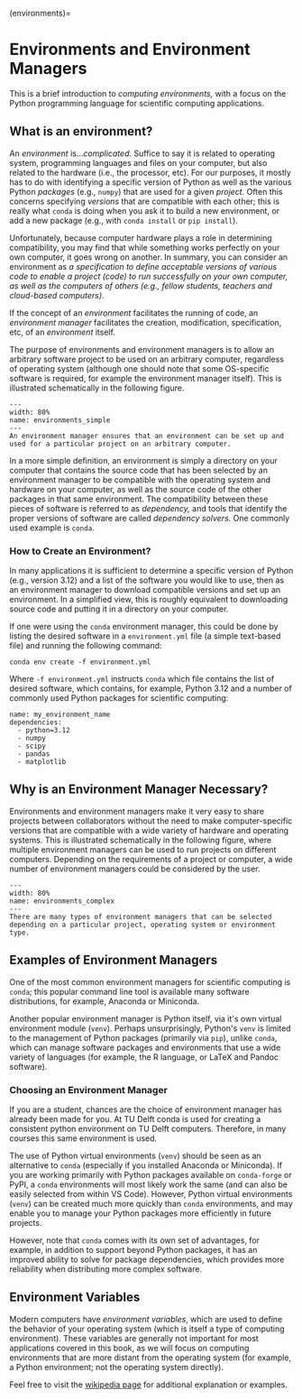 (environments)=
# Environments and Environment Managers

This is a brief introduction to _computing environments,_ with a focus on the Python programming language for scientific computing applications.

## What is an environment?

An _environment_ is..._complicated._ Suffice to say it is related to operating system, programming languages and files on your computer, but also related to the hardware (i.e., the processor, etc). For our purposes, it mostly has to do with identifying a specific version of Python as well as the various Python _packages_ (e.g., `numpy`) that are used for a given _project._ Often this concerns specifying _versions_ that are compatible with each other; this is really what `conda` is doing when you ask it to build a new environment, or add a new package (e.g., with `conda install` or `pip install`).

Unfortunately, because computer hardware plays a role in determining compatibility, you may find that while something works perfectly on your own computer, it goes wrong on another. In summary, you can consider an environment as _a specification to define acceptable versions of various code to enable a project (code) to run successfully on your own computer, as well as the computers of others (e.g., fellow students, teachers and cloud-based computers)._

If the concept of an _environment_ facilitates the running of code, an _environment manager_ facilitates the creation, modification, specification, etc, of an _environment_ itself.

The purpose of environments and environment managers is to allow an arbitrary software project to be used on an arbitrary computer, regardless of operating system (although one should note that some OS-specific software is required, for example the environment manager itself). This is illustrated schematically in the following figure.

```{figure} https://files.mude.citg.tudelft.nl/simple.svg
---
width: 80%
name: environments_simple
---
An environment manager ensures that an environment can be set up and used for a particular project on an arbitrary computer. 
```

In a more simple definition, an environment is simply a directory on your computer that contains the source code that has been selected by an environment manager to be compatible with the operating system and hardware on your computer, as well as the source code of the other packages in that same environment. The compatibility between these pieces of software is referred to as _dependency,_ and tools that identify the proper versions of software are called _dependency solvers._ One commonly used example is `conda`.

### How to Create an Environment?

In many applications it is sufficient to determine a specific version of Python (e.g., version 3.12) and a list of the software you would like to use, then as an environment manager to download compatible versions and set up an environment. In a simplified view, this is roughly equivalent to downloading source code and putting it in a directory on your computer.

If one were using the `conda` environment manager, this could be done by listing the desired software in a `environment.yml` file (a simple text-based file) and running the following command:

```
conda env create -f environment.yml
```

Where `-f environment.yml` instructs `conda` which file contains the list of desired software, which contains, for example, Python 3.12 and a number of commonly used Python packages for scientific computing:
```
name: my_environment_name
dependencies:
  - python=3.12
  - numpy
  - scipy
  - pandas
  - matplotlib
```

## Why is an Environment Manager Necessary?

Environments and environment managers make it very easy to share projects between collaborators without the need to make computer-specific versions that are compatible with a wide variety of hardware and operating systems. This is illustrated schematically in the following figure, where multiple environment managers can be used to run projects on different computers. Depending on the requirements of a project or computer, a wide number of environment managers could be considered by the user.

```{figure} https://files.mude.citg.tudelft.nl/complex.svg
---
width: 80%
name: environments_complex
---
There are many types of environment managers that can be selected depending on a particular project, operating system or environment type.
```

## Examples of Environment Managers

One of the most common environment managers for scientific computing is `conda`; this popular command line tool is available many software distributions, for example, Anaconda or Miniconda.

Another popular environment manager is Python itself, via it's own virtual environment module (`venv`). Perhaps unsurprisingly, Python's `venv` is limited to the management of Python packages (primarily via `pip`), unlike `conda`, which can manage software packages and environments that use a wide variety of languages (for example, the R language, or LaTeX and Pandoc software).

### Choosing an Environment Manager

If you are a student, chances are the choice of environment manager has already been made for you. At TU Delft conda is used for creating a consistent python environment on TU Delft computers. Therefore, in many courses this same environment is used.

The use of Python virtual environments (`venv`) should be seen as an alternative to `conda` (especially if you installed Anaconda or Miniconda). If you are working primarily with Python packages available on `conda-forge` or PyPI, a `conda` environments will most likely work the same (and can also be easily selected from within VS Code). However, Python virtual environments (`venv`) can be created much more quickly than `conda` environments, and may enable you to manage your Python packages more efficiently in future projects.

However, note that `conda` comes with its own set of advantages, for example, in addition to support beyond Python packages, it has an improved ability to solve for package dependencies, which provides more reliability when distributing more complex software.

## Environment Variables

Modern computers have _environment variables_, which are used to define the behavior of your operating system (which is itself a type of computing environment). These variables are generally not important for most applications covered in this book, as we will focus on computing environments that are more distant from the operating system (for example, a Python environment; not the operating system directly).

Feel free to visit the [wikipedia page](https://en.wikipedia.org/wiki/Environment_variable) for additional explanation or examples.
